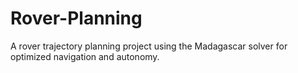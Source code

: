 # Rover-Planning
A rover trajectory planning project using the Madagascar solver for optimized navigation and autonomy.
